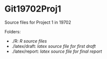 # Git19702Proj1
Source files for Project 1 in 19702

Folders:

* ./R: *R source files*
* ./latex/draft: *latex source file for first draft*
* ./latex/report: *latex source file for final report*

